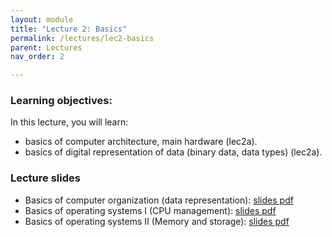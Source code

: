 ```yaml
---
layout: module
title: "Lecture 2: Basics"
permalink: /lectures/lec2-basics
parent: Lectures
nav_order: 2

---
```

### Learning objectives:

In this lecture, you will learn:

* basics of computer architecture, main hardware (lec2a).
* basics of digital representation of data (binary data, data types) (lec2a).


### Lecture slides

* Basics of computer organization (data representation): [slides pdf](/ds5110-spring23/assets/docs/lec2a-org.pdf)
* Basics of operating systems I (CPU management): [slides pdf]()
* Basics of operating systems II (Memory and storage): [slides pdf]()


